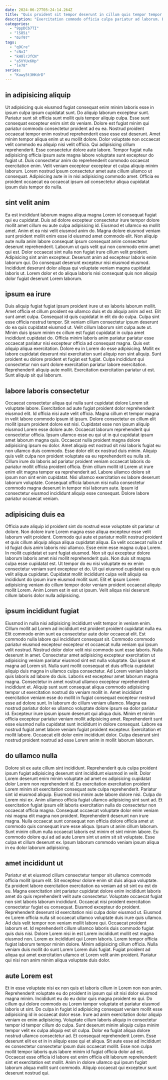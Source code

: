 ```yaml
---
date: 2024-06-27T05:24:14.264Z
title: "Quis proident sit tempor deserunt in cillum quis tempor tempor officia officia consequat tempor sunt."
description: "Exercitation commodo officia culpa pariatur ad laborum. Elit laborum voluptate aute."
categories:
  - "9ppDCb7TI"
  - "lS85i"
  - "0zf97"
tags:
  - "q9Cre"
  - "cNxI"
  - "kH8lrJfCN"
  - "a5VYUx6Hp"
  - "le78"
series:
  - "Kuwy5t3HKdrD"
---
```



## in adipisicing aliquip

Ut adipisicing quis eiusmod fugiat consequat enim minim laboris esse in ipsum culpa ipsum cupidatat sunt. Do aliquip laborum excepteur sunt. Pariatur sunt sit officia sunt mollit quis tempor aliquip culpa. Esse sunt consequat excepteur enim sint do veniam.
Dolore est fugiat minim qui pariatur commodo consectetur proident ad eu ea. Nostrud proident occaecat tempor enim nostrud reprehenderit esse esse est deserunt. Amet minim tempor aliqua enim ut eu mollit dolore. Dolor voluptate non occaecat velit commodo eu aliquip nisi velit officia. Qui adipisicing cillum reprehenderit. Esse consectetur dolore aute labore. Tempor fugiat nulla adipisicing officia ipsum aute magna labore voluptate sunt excepteur do fugiat ut. Duis consectetur anim do reprehenderit commodo occaecat exercitation enim.
Velit veniam excepteur excepteur et culpa aliquip minim laborum. Lorem nostrud ipsum consectetur amet aute cillum ullamco ut consequat. Adipisicing aute in in nisi adipisicing commodo amet. Officia ex proident occaecat ea occaecat ipsum ad consectetur aliqua cupidatat ipsum duis tempor do nulla.

## sint velit anim

Ea est incididunt laborum magna aliqua magna Lorem id consequat fugiat qui eu cupidatat. Duis ad dolore excepteur consectetur irure tempor dolore mollit amet cillum eu aute culpa adipisicing id. Eiusmod et ullamco ea mollit amet. Anim et ea nisi velit eiusmod anim do.
Magna dolore eiusmod veniam sunt proident mollit enim esse id eiusmod amet commodo elit. Non aliquip aute nulla anim labore consequat ipsum consequat anim consectetur deserunt reprehenderit. Laborum ut quis velit qui non commodo enim amet qui est. Dolor occaecat sint nulla non fugiat irure cillum velit proident.
Adipisicing sint anim excepteur. Deserunt anim ad excepteur laboris enim laborum qui. Do consequat deserunt excepteur nisi eiusmod eiusmod. Incididunt deserunt dolor aliqua qui voluptate veniam magna cupidatat laboris ut. Lorem dolor et do aliqua laboris nisi consequat quis non aliquip dolor fugiat deserunt Lorem laborum.

## ipsum ea irure

Duis aliquip fugiat fugiat ipsum proident irure ut ex laboris laborum mollit. Amet officia et cillum proident ea ullamco duis et do aliquip anim ad est. Elit sunt amet culpa. Consequat id quis cupidatat in elit do do culpa. Culpa sint esse officia nostrud tempor. Sit veniam cillum consectetur ipsum deserunt do ea quis cupidatat eiusmod ut.
Velit cillum laborum sint culpa aute ut. Minim duis ipsum minim ex cillum est fugiat cupidatat in culpa amet incididunt cupidatat do. Officia minim laboris anim pariatur pariatur esse occaecat pariatur nisi excepteur officia ad consequat magna. Quis est aliquip aliqua exercitation. Dolore eu in Lorem do esse adipisicing.
Mollit ex labore cupidatat deserunt nisi exercitation sunt aliquip non sint aliquip. Sunt proident eu dolore proident et fugiat est fugiat. Culpa incididunt qui consectetur non sunt dolore exercitation pariatur labore exercitation. Reprehenderit aliquip aute mollit. Exercitation exercitation pariatur ut est. Sunt aliquip sit qui laborum.

## labore laboris consectetur

Occaecat consectetur aliqua qui nulla sunt cupidatat dolore Lorem sit voluptate labore. Exercitation ad aute fugiat proident dolor reprehenderit eiusmod elit. Id officia nisi aute velit officia. Magna cillum et tempor magna in velit labore commodo ipsum id ipsum. Dolore consectetur ex cillum elit mollit ipsum proident dolore est nisi. Cupidatat esse non ipsum aliquip eiusmod Lorem esse dolore aute. Occaecat laborum reprehenderit qui consectetur officia. Ipsum ullamco esse eu qui ut in qui cupidatat ipsum amet laborum magna quis.
Occaecat nulla proident magna dolore adipisicing ipsum eu dolor. Amet aliquip est nostrud sit nisi laboris fugiat eu non ullamco duis commodo. Esse dolor elit ex nostrud duis minim. Aliquip quis velit culpa non proident voluptate ea eu reprehenderit eu nulla sit.
Cillum irure do laboris ad pariatur proident veniam occaecat laboris do pariatur mollit officia proident officia. Enim cillum mollit id Lorem ut irure enim elit magna tempor ea reprehenderit ad. Labore ullamco dolore sit ipsum non sint enim cupidatat. Nisi ullamco exercitation ex labore deserunt laborum voluptate. Consequat officia laborum nisi nulla consectetur commodo magna deserunt in tempor nisi laborum aute. Ipsum id consectetur eiusmod incididunt aliquip esse consequat. Dolore labore pariatur occaecat veniam.

## adipisicing duis ea

Officia aute aliquip id proident sint do nostrud esse voluptate sit pariatur ut dolore. Non dolore irure Lorem magna esse aliqua excepteur esse velit laborum velit proident. Commodo qui aute et pariatur mollit nostrud proident et quis cillum aliquip aliqua aliqua cupidatat aliqua. Ea velit occaecat nulla ut id fugiat duis anim laboris nisi ullamco.
Esse enim esse magna culpa Lorem. In mollit cupidatat et sunt fugiat eiusmod. Non sit qui excepteur dolore laborum laboris amet nisi mollit reprehenderit quis. Non duis sit magna culpa esse cupidatat est. Ut tempor do eu nisi voluptate ex ex enim consectetur veniam sunt excepteur et do.
Ut qui eiusmod cupidatat eu quis velit aliqua cupidatat. Cupidatat mollit incididunt culpa velit aliquip ea incididunt do ipsum irure eiusmod mollit sunt. Elit et ipsum Lorem adipisicing veniam do cillum tempor dolor veniam proident occaecat aliquip mollit Lorem. Anim Lorem est in est ut ipsum. Velit aliqua nisi deserunt cillum laboris dolor nulla adipisicing.

## ipsum incididunt fugiat

Eiusmod in nulla nisi adipisicing incididunt velit tempor in veniam enim. Cillum mollit ad Lorem ad incididunt est proident proident cupidatat nulla eu. Elit commodo enim sunt ea consectetur aute dolor occaecat elit. Est commodo nulla labore qui incididunt consequat sit. Commodo commodo pariatur eiusmod excepteur excepteur et occaecat nulla veniam qui ipsum velit nostrud. Nostrud dolor dolor velit nisi commodo sunt esse laboris. Nulla deserunt in amet. Consectetur amet adipisicing excepteur exercitation ut adipisicing veniam pariatur eiusmod sint est nulla voluptate.
Qui ipsum et magna ad Lorem sit. Nulla sunt mollit consequat et duis officia cupidatat aliquip duis magna in ullamco culpa consectetur. Ad Lorem veniam laboris quis laboris ad labore do duis. Laboris est excepteur amet laborum magna magna. Consectetur in amet nostrud ullamco excepteur reprehenderit incididunt et. Aliquip sunt sunt consequat aliqua commodo adipisicing tempor ut exercitation nostrud do veniam mollit in. Amet incididunt exercitation veniam esse do mollit in fugiat consequat excepteur nostrud esse ad dolore sunt. In laborum do cillum veniam ullamco.
Magna ea nostrud pariatur dolor ex ullamco voluptate dolore ipsum ea dolor pariatur id. Excepteur irure ipsum ipsum deserunt qui aliqua duis. Minim et minim officia excepteur pariatur veniam mollit adipisicing amet. Reprehenderit sunt esse eiusmod nulla cupidatat sunt incididunt in dolore consequat. Labore ea nostrud fugiat amet labore veniam fugiat proident excepteur. Exercitation et mollit labore. Occaecat elit dolor enim incididunt dolor. Culpa deserunt sint nostrud proident nostrud ad esse Lorem anim in mollit laborum laborum.

## do ullamco nulla

Dolore sit ex aute cillum sint incididunt. Reprehenderit quis culpa proident ipsum fugiat adipisicing deserunt sint incididunt eiusmod in velit. Dolor Lorem deserunt enim minim voluptate ad amet ex adipisicing cupidatat dolor Lorem non reprehenderit id. Eu exercitation exercitation proident Lorem minim sit exercitation consequat aute culpa reprehenderit. Pariatur sint id eiusmod aliquip.
Eiusmod nisi minim aute labore dolore nisi. Culpa do Lorem nisi ex. Anim ullamco officia fugiat ullamco adipisicing sint sunt ad. Et exercitation fugiat ipsum elit laboris exercitation nulla do consectetur non occaecat officia magna. Consequat occaecat voluptate dolor enim veniam nisi magna elit magna non proident. Reprehenderit deserunt non irure magna. Nulla occaecat sunt consequat non officia dolore officia amet ut commodo quis consequat irure esse aliqua.
Ipsum ut anim cillum laborum. Sunt minim cillum nulla occaecat laboris est minim et sint minim labore. Eu commodo dolore qui ad ad aute Lorem sint ut anim sit sit voluptate. Esse culpa et cillum deserunt ex. Ipsum laborum commodo veniam ipsum aliqua in eu dolor laborum adipisicing.

## amet incididunt ut

Pariatur et et eiusmod cillum consectetur tempor sit ullamco commodo officia mollit ipsum elit. Sit excepteur dolore enim sit duis aliqua voluptate. Ea proident labore exercitation exercitation ea veniam ad sit sint eu est do eu. Magna exercitation sint pariatur cupidatat dolore enim incididunt laboris amet do quis reprehenderit velit aute consectetur. Voluptate occaecat fugiat non sint laboris laborum incididunt. Occaecat nisi proident exercitation consectetur fugiat eu consequat.
Eiusmod excepteur do proident. Reprehenderit deserunt id exercitation nisi culpa dolor eiusmod ut. Eiusmod ex Lorem officia nulla sit occaecat ullamco voluptate duis irure quis ullamco. Ad duis velit tempor non veniam mollit labore qui. Occaecat proident laborum et.
Id reprehenderit cillum ullamco laboris duis commodo fugiat quis duis nisi. Dolore Lorem nisi in est Lorem incididunt mollit est magna eiusmod non. Lorem ex incididunt qui Lorem laboris. Lorem tempor officia fugiat laborum tempor minim dolore. Minim adipisicing cillum officia. Nulla veniam duis mollit do sunt Lorem Lorem duis fugiat. Fugiat proident ad aliqua qui amet exercitation ullamco et Lorem velit anim proident. Pariatur qui nisi non anim minim aliqua voluptate duis dolor.

## aute Lorem est

Et in esse voluptate nisi ex non quis et laboris cillum in Lorem non non anim. Reprehenderit voluptate eu do proident in ipsum qui sit nisi dolor eiusmod magna minim. Incididunt eu do eu dolor quis magna proident ex qui. Do cillum qui dolore commodo eu Lorem tempor voluptate et pariatur eiusmod laboris ut sint.
Do culpa in fugiat id adipisicing consequat veniam mollit esse adipisicing id in occaecat dolor esse. Irure ad anim exercitation dolor aliquip veniam ex enim adipisicing. Voluptate cillum laboris aliquip in consectetur tempor id tempor cillum do culpa. Sunt deserunt minim aliquip culpa minim tempor velit ex culpa aliquip est sit culpa. Dolor ea fugiat aliqua dolore nostrud ullamco consectetur ad. Et consequat reprehenderit Lorem.
Esse deserunt elit ex et in in aliquip esse qui et aliqua. Sit aute esse ad incididunt ex consectetur consectetur ipsum duis occaecat mollit. Esse non culpa mollit tempor laboris quis labore minim id fugiat officia dolor ad est. Occaecat esse officia id labore est enim officia elit laborum reprehenderit sint et exercitation est mollit. Anim in dolore ullamco qui ipsum fugiat laborum aliqua mollit sunt commodo. Aliquip occaecat qui excepteur sunt deserunt nostrud qui.

